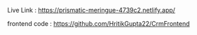 Live Link : https://prismatic-meringue-4739c2.netlify.app/

frontend code : https://github.com/HritikGupta22/CrmFrontend
